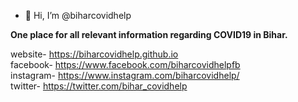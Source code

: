 - 👋 Hi, I’m @biharcovidhelp <br>

<b> One place for all relevant information regarding COVID19 in Bihar. </b> <br>

website- https://biharcovidhelp.github.io <br>
facebook- https://www.facebook.com/biharcovidhelpfb <br>
instagram- https://www.instagram.com/biharcovidhelp/ <br>
twitter- https://twitter.com/bihar_covidhelp <br>

<!---
navodayacovidhelp/navodayacovidhelp is a ✨ special ✨ repository because its `README.md` (this file) appears on your GitHub profile.
You can click the Preview link to take a look at your changes.
--->
